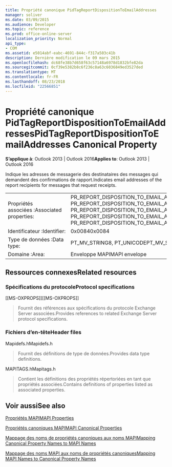 ```yaml
---
title: Propriété canonique PidTagReportDispositionToEmailAddresses
manager: soliver
ms.date: 03/09/2015
ms.audience: Developer
ms.topic: reference
ms.prod: office-online-server
localization_priority: Normal
api_type:
- COM
ms.assetid: e5014abf-eabc-4691-844c-f317a503c41b
description: Dernière modification le 09 mars 2015
ms.openlocfilehash: dc68fe38b7d658f63c57148a6978d1832bfe82da
ms.sourcegitcommit: 0cf39e5382b8c6f236c8a63c6036849ed3527ded
ms.translationtype: MT
ms.contentlocale: fr-FR
ms.lasthandoff: 08/23/2018
ms.locfileid: "22566851"
---
```

# <a name="pidtagreportdispositiontoemailaddresses-canonical-property"></a><span data-ttu-id="dab60-103">Propriété canonique PidTagReportDispositionToEmailAddresses</span><span class="sxs-lookup"><span data-stu-id="dab60-103">PidTagReportDispositionToEmailAddresses Canonical Property</span></span>

  
  
<span data-ttu-id="dab60-104">**S’applique à**: Outlook 2013 | Outlook 2016</span><span class="sxs-lookup"><span data-stu-id="dab60-104">**Applies to**: Outlook 2013 | Outlook 2016</span></span> 
  
<span data-ttu-id="dab60-105">Indique les adresses de messagerie des destinataires des messages qui demandent des confirmations de rapport.</span><span class="sxs-lookup"><span data-stu-id="dab60-105">Indicates email addresses of the report recipients for messages that request receipts.</span></span>
  
|||
|:-----|:-----|
|<span data-ttu-id="dab60-106">Propriétés associées :</span><span class="sxs-lookup"><span data-stu-id="dab60-106">Associated properties:</span></span>  <br/> |<span data-ttu-id="dab60-107">PR_REPORT_DISPOSITION_TO_EMAIL_ADDRESSES, PR_REPORT_DISPOSITION_TO_EMAIL_ADDRESSES_A, PR_REPORT_DISPOSITION_TO_EMAIL_ADDRESSES_W</span><span class="sxs-lookup"><span data-stu-id="dab60-107">PR_REPORT_DISPOSITION_TO_EMAIL_ADDRESSES, PR_REPORT_DISPOSITION_TO_EMAIL_ADDRESSES_A, PR_REPORT_DISPOSITION_TO_EMAIL_ADDRESSES_W</span></span>  <br/> |
|<span data-ttu-id="dab60-108">Identificateur :</span><span class="sxs-lookup"><span data-stu-id="dab60-108">Identifier:</span></span>  <br/> |<span data-ttu-id="dab60-109">0x0084</span><span class="sxs-lookup"><span data-stu-id="dab60-109">0x0084</span></span>  <br/> |
|<span data-ttu-id="dab60-110">Type de données :</span><span class="sxs-lookup"><span data-stu-id="dab60-110">Data type:</span></span>  <br/> |<span data-ttu-id="dab60-111">PT_MV_STRING8, PT_UNICODE</span><span class="sxs-lookup"><span data-stu-id="dab60-111">PT_MV_STRING8, PT_UNICODE</span></span>  <br/> |
|<span data-ttu-id="dab60-112">Domaine :</span><span class="sxs-lookup"><span data-stu-id="dab60-112">Area:</span></span>  <br/> |<span data-ttu-id="dab60-113">Enveloppe MAPI</span><span class="sxs-lookup"><span data-stu-id="dab60-113">MAPI envelope</span></span>  <br/> |
   
## <a name="related-resources"></a><span data-ttu-id="dab60-114">Ressources connexes</span><span class="sxs-lookup"><span data-stu-id="dab60-114">Related resources</span></span>

### <a name="protocol-specifications"></a><span data-ttu-id="dab60-115">Spécifications du protocole</span><span class="sxs-lookup"><span data-stu-id="dab60-115">Protocol specifications</span></span>

<span data-ttu-id="dab60-116">[[MS-OXPROPS]]</span><span class="sxs-lookup"><span data-stu-id="dab60-116">[[MS-OXPROPS]]</span></span> 
  
> <span data-ttu-id="dab60-117">Fournit des références aux spécifications du protocole Exchange Server associées.</span><span class="sxs-lookup"><span data-stu-id="dab60-117">Provides references to related Exchange Server protocol specifications.</span></span>
    
### <a name="header-files"></a><span data-ttu-id="dab60-118">Fichiers d’en-tête</span><span class="sxs-lookup"><span data-stu-id="dab60-118">Header files</span></span>

<span data-ttu-id="dab60-119">Mapidefs.h</span><span class="sxs-lookup"><span data-stu-id="dab60-119">Mapidefs.h</span></span>
  
> <span data-ttu-id="dab60-120">Fournit des définitions de type de données.</span><span class="sxs-lookup"><span data-stu-id="dab60-120">Provides data type definitions.</span></span>
    
<span data-ttu-id="dab60-121">MAPITAGS.h</span><span class="sxs-lookup"><span data-stu-id="dab60-121">Mapitags.h</span></span>
  
> <span data-ttu-id="dab60-122">Contient les définitions des propriétés répertoriées en tant que propriétés associées.</span><span class="sxs-lookup"><span data-stu-id="dab60-122">Contains definitions of properties listed as associated properties.</span></span>
    
## <a name="see-also"></a><span data-ttu-id="dab60-123">Voir aussi</span><span class="sxs-lookup"><span data-stu-id="dab60-123">See also</span></span>



[<span data-ttu-id="dab60-124">Propriétés MAPI</span><span class="sxs-lookup"><span data-stu-id="dab60-124">MAPI Properties</span></span>](mapi-properties.md)
  
[<span data-ttu-id="dab60-125">Propriétés canoniques MAPI</span><span class="sxs-lookup"><span data-stu-id="dab60-125">MAPI Canonical Properties</span></span>](mapi-canonical-properties.md)
  
[<span data-ttu-id="dab60-126">Mappage des noms de propriétés canoniques aux noms MAPI</span><span class="sxs-lookup"><span data-stu-id="dab60-126">Mapping Canonical Property Names to MAPI Names</span></span>](mapping-canonical-property-names-to-mapi-names.md)
  
[<span data-ttu-id="dab60-127">Mappage des noms MAPI aux noms de propriétés canoniques</span><span class="sxs-lookup"><span data-stu-id="dab60-127">Mapping MAPI Names to Canonical Property Names</span></span>](mapping-mapi-names-to-canonical-property-names.md)

